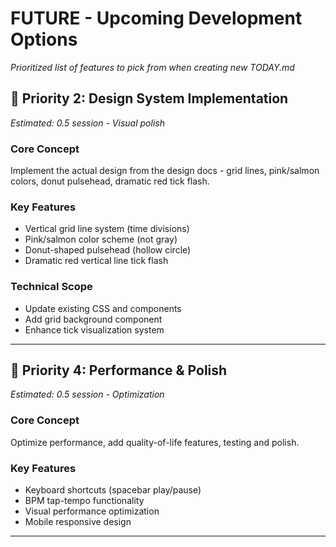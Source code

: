 # FUTURE - Upcoming Development Options

*Prioritized list of features to pick from when creating new TODAY.md*



## 🥈 Priority 2: Design System Implementation
*Estimated: 0.5 session - Visual polish*

### Core Concept
Implement the actual design from the design docs - grid lines, pink/salmon colors, donut pulsehead, dramatic red tick flash.

### Key Features
- Vertical grid line system (time divisions)
- Pink/salmon color scheme (not gray)
- Donut-shaped pulsehead (hollow circle)
- Dramatic red vertical line tick flash

### Technical Scope  
- Update existing CSS and components
- Add grid background component
- Enhance tick visualization system


---

## 🏃 Priority 4: Performance & Polish
*Estimated: 0.5 session - Optimization*

### Core Concept
Optimize performance, add quality-of-life features, testing and polish.

### Key Features  
- Keyboard shortcuts (spacebar play/pause)
- BPM tap-tempo functionality
- Visual performance optimization
- Mobile responsive design

--- 